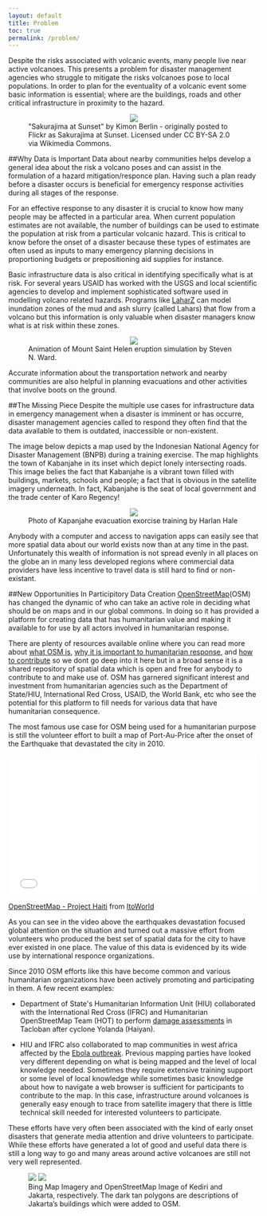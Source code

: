 ```yaml
---
layout: default 
title: Problem
toc: true
permalink: /problem/
---
```




Despite the risks associated with volcanic events, many people live near active volcanoes. This presents a problem for disaster management agencies who struggle to mitigate the risks volcanoes pose to local populations. In order to plan for the eventuality of a volcanic event some basic information is essential; where are the buildings, roads and other critical infrastructure in proximity to the hazard. 
<figure>
	<center><img src="../images/overview/volcano_people.jpg"></center>
	<figcaption>"Sakurajima at Sunset" by Kimon Berlin - originally posted to Flickr as Sakurajima at Sunset. Licensed under CC BY-SA 2.0 via Wikimedia Commons.</figcaption>
</figure>

##Why Data is Important
Data about nearby communities helps develop a general idea about the risk a volcano poses and can assist in the formulation of a hazard mitigation/responce plan. Having such a plan ready before a disaster occurs is beneficial for emergency response activities during all stages of the response.

For an effective response to any disaster it is crucial to know how many people may be affected in a particular area. When current population estimates are not available, the number of buildings can be used to estimate the population at risk from a particular volcanic hazard. This is critical to know before the onset of a disaster because these types of estimates are often used as inputs to many emergency planning decisions in proportioning budgets or prepositioning aid supplies for instance.

Basic infrastructure data is also critical in identifying specifically what is at risk. For several years USAID has worked with the USGS and local scientific agencies to develop and implement sophisticated software used in modelling volcano related hazards. Programs like [LaharZ](http://pubs.er.usgs.gov/publication/ofr98638 "USGS Publication") can model inundation zones of the mud and ash slurry (called Lahars) that flow from a volcano but this information is only valuable when disaster managers know what is at risk within these zones.

<figure>
	<center><img src="../images/overview/msh.gif"></center>
	<figcaption>Animation of Mount Saint Helen eruption simulation by Steven N. Ward.</figcaption>
</figure>

Accurate information about the transportation network and nearby communities are also helpful in planning evacuations and other activities that involve boots on the ground. 

##The Missing Piece 
Despite the multiple use cases for infrastructure data in emergency management when a disaster is imminent or has occurre, disaster management agencies called to respond they often find that the data available to them is outdated, inaccessible or non-existent.

The image below depicts a map used by the Indonesian National Agency for Disaster Management (BNPB) during a training exercise. The map highlights the town of Kabanjahe in its inset which depict lonely intersecting roads. This image belies the fact that Kabanjahe is a vibrant town filled with buildings, markets, schools and people; a fact that is obvious in the satellite imagery underneath. In fact, Kabanjahe is the seat of local government and the trade center of Karo Regency!

<figure>
	<center><img src="../images/overview/harlan.png"></center>
	<figcaption>Photo of Kapanjahe evacuation exorcise training by Harlan Hale</figcaption>
</figure>

Anybody with a computer and access to navigation apps can easily see that more spatial data about our world exists now than at any time in the past. Unfortunately this wealth of information is not spread evenly in all places on the globe an in many less developed regions where commercial data providers have less incentive to travel data is still hard to find or non-existant. 

##New Opportunities In Participitory Data Creation
[OpenStreetMap](http://www.openstreetmap.org/node/540924177#map=15/3.0991/98.4919 "Web map created with OSM data and focused on Kabanjahe")(OSM) has changed the dynamic of who can take an active role in deciding what should be on maps and in our global commons. In doing so it has provided a platform for creating data that has humanitarian value and making it available to for use by all actors involved in humanitarian response. 

There are plenty of resources available online where you can read more about [what OSM is](http://derickrethans.nl/what-is-openstreetmap.html "Blog post by Derick Rethans"), [why it is important to humanitarian response](https://www.youtube.com/watch?v=H2kvyhM6U38#t=203), and [how to contribute](http://mapgive.state.gov/ "The Department of State MapGive Project") so we dont go deep into it here but in a broad sense it is a shared repository of spatial data which is open and free for anybody to contribute to and make use of. OSM has garnered significant interest and investment from humanitarian agencies such as the Department of State/HIU, International Red Cross, USAID, the World Bank, etc who see the potential for this platform to fill needs for various data that have humanitarian consequence.   

The most famous use case for OSM being used for a humanitarian purpose is still the volunteer effort to built a map of Port-Au-Price after the onset of the Earthquake that devastated the city in 2010. 

<iframe src="//player.vimeo.com/video/9182869" width="500" height="281" frameborder="0" webkitallowfullscreen mozallowfullscreen allowfullscreen></iframe> 

<p><a href="http://vimeo.com/9182869">OpenStreetMap - Project Haiti</a> from <a href="http://vimeo.com/itoworld">ItoWorld</a></p>

As you can see in the video above the earthquakes devastation focused global attention on the situation and turned out a massive effort from volunteers who produced the best set of spatial data for the city to have ever existed in one place. The value of this data is evidenced by its wide use by international responce organizations. 

Since 2010 OSM efforts like this have become common and various humanitarian organizations have been actively promoting and participating in them. A few recent examples: 

* Department of State's Humanitarian Information Unit (HIU) collaborated with the International Red Cross (IFRC) and Humanitarian OpenStreetMap Team (HOT) to perform [damage assessments](http://bit.ly/1wMBS37) in Tacloban after cyclone Yolanda (Haiyan).

* HIU and IFRC also collaborated to map communities in west africa affected by the [Ebola outbreak](http://bit.ly/ZeRWj2). 
Previous mapping parties have looked very different depending on what is being mapped and the level of local knowledge needed. Sometimes they require extensive training support or some level of local knowledge while sometimes basic knowledge about how to navigate a web browser is sufficient for participants to contribute to the map. In this case, infrastructure around volcanoes is generally easy enough to trace from satellite imagery that there is little technical skill needed for interested volunteers to participate.

These efforts have very often been associated with the kind of early onset disasters that generate media attention and drive volunteers to participate. While these efforts have generated a lot of good and useful data there is still a long way to go and many areas around active volcanoes are still not very well represented. 

<figure class="half">
	<img src="../images/overview/osm2ge.png">
	<img src="../images/overview/osm2ge2.png">
	<figcaption>Bing Map Imagery and OpenStreetMap Image of Kediri and Jakarta, respectively. The dark tan polygons are descriptions of Jakarta’s buildings which were added to OSM.</figcaption>
</figure>
